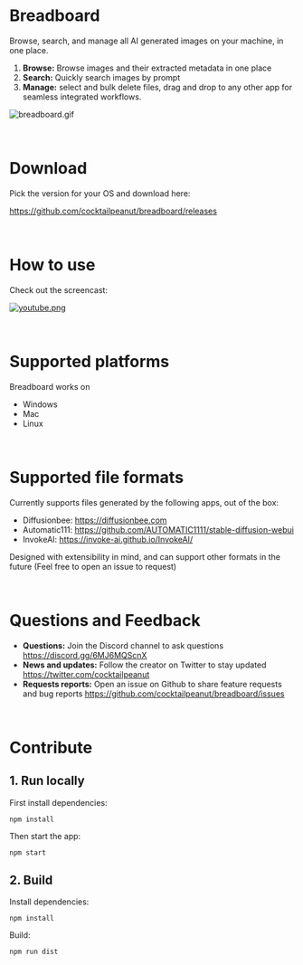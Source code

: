 # Breadboard

Browse, search, and manage all AI generated images on your machine, in one place. 

1. **Browse:** Browse images and their extracted metadata in one place
2. **Search:** Quickly search images by prompt
3. **Manage:** select and bulk delete files, drag and drop to any other app for seamless integrated workflows.

![breadboard.gif](breadboard.gif)

<br>

# Download

Pick the version for your OS and download here:

https://github.com/cocktailpeanut/breadboard/releases

<br>

# How to use

Check out the screencast:

[![youtube.png](youtube.png)](https://www.youtube.com/watch?v=VcqfHCZYHHo)


<br>

# Supported platforms

Breadboard works on

- Windows
- Mac
- Linux

<br>

# Supported file formats

Currently supports files generated by the following apps, out of the box:

- Diffusionbee: https://diffusionbee.com
- Automatic111: https://github.com/AUTOMATIC1111/stable-diffusion-webui
- InvokeAI: https://invoke-ai.github.io/InvokeAI/

Designed with extensibility in mind, and can support other formats in the future (Feel free to open an issue to request)

<br>

# Questions and Feedback

- **Questions:** Join the Discord channel to ask questions https://discord.gg/6MJ6MQScnX
- **News and updates:** Follow the creator on Twitter to stay updated https://twitter.com/cocktailpeanut
- **Requests reports:** Open an issue on Github to share feature requests and bug reports https://github.com/cocktailpeanut/breadboard/issues

<br>

# Contribute

## 1. Run locally

First install dependencies:

```
npm install
```

Then start the app:

```
npm start
```

## 2. Build

Install dependencies:

```
npm install
```

Build:

```
npm run dist
```
